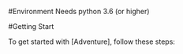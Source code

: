 #Environment Needs
python 3.6 (or higher)

#Getting Start

To get started with [Adventure], follow these steps:
